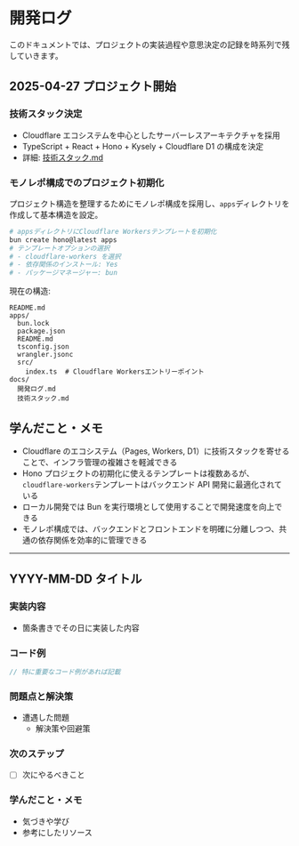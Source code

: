 # 開発ログ

このドキュメントでは、プロジェクトの実装過程や意思決定の記録を時系列で残していきます。

## 2025-04-27 プロジェクト開始

### 技術スタック決定

- Cloudflare エコシステムを中心としたサーバーレスアーキテクチャを採用
- TypeScript + React + Hono + Kysely + Cloudflare D1 の構成を決定
- 詳細: [技術スタック.md](./技術スタック.md)

### モノレポ構成でのプロジェクト初期化

プロジェクト構造を整理するためにモノレポ構成を採用し、`apps`ディレクトリを作成して基本構造を設定。

```bash
# appsディレクトリにCloudflare Workersテンプレートを初期化
bun create hono@latest apps
# テンプレートオプションの選択
# - cloudflare-workers を選択
# - 依存関係のインストール: Yes
# - パッケージマネージャー: bun
```

現在の構造:

```
README.md
apps/
  bun.lock
  package.json
  README.md
  tsconfig.json
  wrangler.jsonc
  src/
    index.ts  # Cloudflare Workersエントリーポイント
docs/
  開発ログ.md
  技術スタック.md
```

## 学んだこと・メモ

- Cloudflare のエコシステム（Pages, Workers, D1）に技術スタックを寄せることで、インフラ管理の複雑さを軽減できる
- Hono プロジェクトの初期化に使えるテンプレートは複数あるが、`cloudflare-workers`テンプレートはバックエンド API 開発に最適化されている
- ローカル開発では Bun を実行環境として使用することで開発速度を向上できる
- モノレポ構成では、バックエンドとフロントエンドを明確に分離しつつ、共通の依存関係を効率的に管理できる

---

## YYYY-MM-DD タイトル

### 実装内容

- 箇条書きでその日に実装した内容

### コード例

```typescript
// 特に重要なコード例があれば記載
```

### 問題点と解決策

- 遭遇した問題
  - 解決策や回避策

### 次のステップ

- [ ] 次にやるべきこと

### 学んだこと・メモ

- 気づきや学び
- 参考にしたリソース
